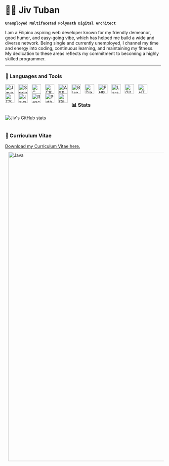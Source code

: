 # 🚴‍♂️ Jiv Tuban

**`Unemployed Multifaceted Polymath Digital Architect`**

I am a Filipino aspiring web developer known for my friendly demeanor, good humor, and easy-going vibe, which has helped me build a wide and diverse network. Being single and currently unemployed, I channel my time and energy into coding, continuous learning, and maintaining my fitness. My dedication to these areas reflects my commitment to becoming a highly skilled programmer.

<hr>

### 🧰 Languages and Tools

<img align="left" alt="Java" width="30px" style="padding-right:10px;" src="https://cdn.jsdelivr.net/gh/devicons/devicon/icons/java/java-original.svg"/> 
<img align="left" alt="Spring" width="30px" style="padding-right:10px;" src="https://cdn.jsdelivr.net/gh/devicons/devicon/icons/spring/spring-original.svg" /> 
<img align="left" alt="C" width="30px" style="padding-right:10px;" src="https://cdn.jsdelivr.net/gh/devicons/devicon/icons/c/c-original.svg" /> 
<img align="left" alt="C#" width="30px" style="padding-right:10px;" src="https://cdn.jsdelivr.net/gh/devicons/devicon/icons/csharp/csharp-original.svg" /> 
<img align="left" alt="ASP.NET" width="30px" style="padding-right:10px;" src="https://cdn.jsdelivr.net/gh/devicons/devicon/icons/dotnetcore/dotnetcore-original.svg" /> 
<img align="left" alt="Blazor" width="30px" style="padding-right:10px;" src="https://cdn.jsdelivr.net/gh/devicons/devicon/icons/blazor/blazor-original.svg" /> 
<img align="left" alt="Django" width="30px" style="padding-right:10px;" src="https://cdn.jsdelivr.net/gh/devicons/devicon/icons/django/django-plain.svg" /> 
<img align="left" alt="PHP" width="30px" style="padding-right:10px;" src="https://cdn.jsdelivr.net/gh/devicons/devicon/icons/php/php-original.svg" /> 
<img align="left" alt="Laravel" width="30px" style="padding-right:10px;" src="https://cdn.jsdelivr.net/gh/devicons/devicon@latest/icons/laravel/laravel-original.svg" /> 
<img align="left" alt="Git" width="30px" style="padding-right:10px;" src="https://cdn.jsdelivr.net/gh/devicons/devicon/icons/git/git-original.svg" /> 
<img align="left" alt="HTML" width="30px" style="padding-right:10px;" src="https://cdn.jsdelivr.net/gh/devicons/devicon/icons/html5/html5-plain.svg" /> 
<img align="left" alt="CSS" width="30px" style="padding-right:10px;" src="https://cdn.jsdelivr.net/gh/devicons/devicon/icons/css3/css3-plain.svg" /> 
<img align="left" alt="JavaScript" width="30px" style="padding-right:10px;" src="https://cdn.jsdelivr.net/gh/devicons/devicon/icons/javascript/javascript-plain.svg" /> 
<img align="left" alt="React" width="30px" style="padding-right:10px;" src="https://cdn.jsdelivr.net/gh/devicons/devicon/icons/react/react-original.svg" /> 
<img align="left" alt="Python" width="30px" style="padding-right:10px;" src="https://cdn.jsdelivr.net/gh/devicons/devicon/icons/python/python-plain.svg" />
<img align="left" alt="GitHub" width="30px" style="padding-right:10px;" src="https://cdn.jsdelivr.net/gh/devicons/devicon/icons/github/github-original.svg" />
<br />

#

### 📊 Stats

![Jiv's GitHub stats](https://github-readme-stats.vercel.app/api?username=jivstuban&show_icons=true&theme=gruvbox)

#

### 💼 Curriculum Vitae

[Download my Curriculum Vitae here.](https://github.com/JivSTuban/JivSTuban/raw/main/Tuban_CV.pdf)
<img align="Curriculum Vitae" alt="Java" width="1000px" style="padding:10px;" src="https://scontent.fceb2-1.fna.fbcdn.net/v/t1.15752-9/448710985_1185175329330200_1401376860171066479_n.png?_nc_cat=103&ccb=1-7&_nc_sid=9f807c&_nc_eui2=AeF1BAgOWXLyIzAexUUDsUwkvawbjgJ5n5i9rBuOAnmfmHzk8jNVwrPMZe1T881b7HcmDuzv0THPt-c_Z5Yml6hk&_nc_ohc=CkWwP-_xtigQ7kNvgF7qGJp&_nc_ht=scontent.fceb2-1.fna&oh=03_Q7cD1QGPujBP9IbWU5T_ByiFVsgP4OuLCd_lmS-HB55iSXmDRQ&oe=66AB95FE"/>
